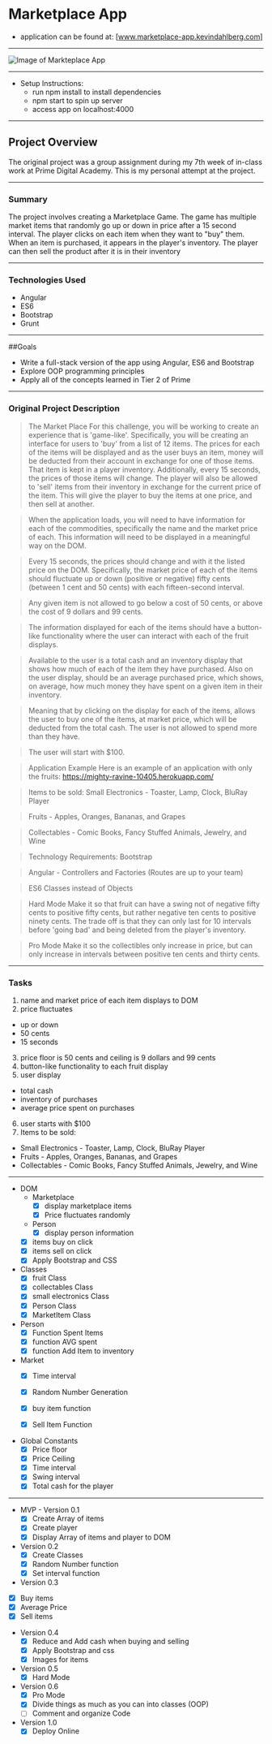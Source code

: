 # Marketplace App
* application can be found at: [www.marketplace-app.kevindahlberg.com]

---

![Image of Markteplace App](https://github.com/KevinDahlberg/marketplace-app/marketplace-app.png)

---

* Setup Instructions:
  * run npm install to install dependencies
  * npm start to spin up server
  * access app on localhost:4000

---

## Project Overview
The original project was a group assignment during my 7th week of in-class work
at Prime Digital Academy.  This is my personal attempt at the project.

---

### Summary
The project involves creating a Marketplace Game.  The game has multiple market
items that randomly go up or down in price after a 15 second interval.  The player
clicks on each item when they want to "buy" them.  When an item is purchased, it
appears in the player's inventory.  The player can then sell the product after it
is in their inventory

---

### Technologies Used
* Angular
* ES6
* Bootstrap
* Grunt

---

##Goals
* Write a full-stack version of the app using Angular, ES6 and Bootstrap
* Explore OOP programming principles
* Apply all of the concepts learned in Tier 2 of Prime

---

### Original Project Description

>The Market Place
For this challenge, you will be working to create an experience that is 'game-like'. Specifically, you will be creating an interface for users to 'buy' from a list of 12 items. The prices for each of the items will be displayed and as the user buys an item, money will be deducted from their account in exchange for one of those items. That item is kept in a player inventory. Additionally, every 15 seconds, the prices of those items will change. The player will also be allowed to 'sell' items from their inventory in exchange for the current price of the item. This will give the player to buy the items at one price, and then sell at another.

>When the application loads, you will need to have information for each of the commodities, specifically the name and the market price of each. This information will need to be displayed in a meaningful way on the DOM.

>Every 15 seconds, the prices should change and with it the listed price on the DOM. Specifically, the market price of each of the items should fluctuate up or down (positive or negative) fifty cents (between 1 cent and 50 cents) with each fifteen-second interval.

>Any given item is not allowed to go below a cost of 50 cents, or above the cost of 9 dollars and 99 cents.

>The information displayed for each of the items should have a button-like functionality where the user can interact with each of the fruit displays.

>Available to the user is a total cash and an inventory display that shows how much of each of the item they have purchased. Also on the user display, should be an average purchased price, which shows, on average, how much money they have spent on a given item in their inventory.

>Meaning that by clicking on the display for each of the items, allows the user to buy one of the items, at market price, which will be deducted from the total cash. The user is not allowed to spend more than they have.

>The user will start with $100.

>Application Example
Here is an example of an application with only the fruits: https://mighty-ravine-10405.herokuapp.com/

>Items to be sold:
Small Electronics - Toaster, Lamp, Clock, BluRay Player

>Fruits - Apples, Oranges, Bananas, and Grapes

>Collectables - Comic Books, Fancy Stuffed Animals, Jewelry, and Wine

>Technology Requirements:
Bootstrap

>Angular - Controllers and Factories (Routes are up to your team)

>ES6 Classes instead of Objects

>Hard Mode
Make it so that fruit can have a swing not of negative fifty cents to positive fifty cents, but rather negative ten cents to positive ninety cents. The trade off is that they can only last for 10 intervals before 'going bad' and being deleted from the player's inventory.

>Pro Mode
Make it so the collectibles only increase in price, but can only increase in intervals between positive ten cents and thirty cents.

---

### Tasks
1. name and market price of each item displays to DOM
2. price fluctuates
  * up or down
  * 50 cents
  * 15 seconds
3. price floor is 50 cents and ceiling is 9 dollars and 99 cents
4. button-like functionality to each fruit display
5. user display
  * total cash
  * inventory of purchases
  * average price spent on purchases
6. user starts with $100
7. Items to be sold:
  * Small Electronics - Toaster, Lamp, Clock, BluRay Player
  * Fruits - Apples, Oranges, Bananas, and Grapes
  * Collectables - Comic Books, Fancy Stuffed Animals, Jewelry, and Wine

---

* DOM
  * Marketplace
    - [x] display marketplace items
    - [x] Price fluctuates randomly
  * Person
    - [x] display person information
  - [x] items buy on click
  - [x] items sell on click
  - [x] Apply Bootstrap and CSS

* Classes
  - [x] fruit Class
  - [x] collectables Class
  - [x] small electronics Class
  - [x] Person Class
  - [x] MarketItem Class

* Person
  - [x] Function Spent Items
  - [x] function AVG spent
  - [x] function Add Item to inventory

* Market
  - [x] Time interval
  - [x] Random Number Generation
  - [x] buy item function
  - [x] Sell Item Function


* Global Constants
  - [x] Price floor
  - [x] Price Ceiling
  - [x] Time interval
  - [x] Swing interval
  - [x] Total cash for the player

---

* MVP - Version 0.1
  - [x] Create Array of items
  - [x] Create player
  - [x] Display Array of items and player to DOM

* Version 0.2
  - [x] Create Classes
  - [x] Random Number function
  - [x] Set interval function

* Version 0.3
 - [x] Buy items
 - [x] Average Price
 - [x] Sell items

* Version 0.4
  - [x] Reduce and Add cash when buying and selling
  - [x] Apply Bootstrap and css
  - [x] Images for items

* Version 0.5
  - [x] Hard Mode

* Version 0.6
  - [x] Pro Mode
  - [x] Divide things as much as you can into classes (OOP)
  - [ ] Comment and organize Code

* Version 1.0
  - [x] Deploy Online
